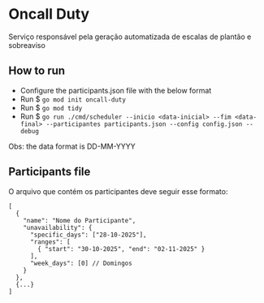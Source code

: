 # Oncall Duty
Serviço responsável pela geração automatizada de escalas de plantão e sobreaviso

## How to run

- Configure the participants.json file with the below format
- Run $ `go mod init oncall-duty`
- Run $ `go mod tidy`
- Run $ `go run ./cmd/scheduler --inicio <data-inicial> --fim <data-final> --participantes participants.json --config config.json --debug`

Obs: the data format is DD-MM-YYYY

## Participants file

O arquivo que contém os participantes deve seguir esse formato:

```
[
  {
    "name": "Nome do Participante",
    "unavailability": {
      "specific_days": ["28-10-2025"],
      "ranges": [
        { "start": "30-10-2025", "end": "02-11-2025" }
      ],
      "week_days": [0] // Domingos
    }
  },
  {...}
]
```
